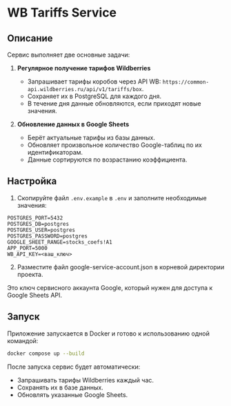 # WB Tariffs Service

## Описание

Сервис выполняет две основные задачи:

1. **Регулярное получение тарифов Wildberries**  
   - Запрашивает тарифы коробов через API WB: `https://common-api.wildberries.ru/api/v1/tariffs/box`.  
   - Сохраняет их в PostgreSQL для каждого дня.  
   - В течение дня данные обновляются, если приходят новые значения.

2. **Обновление данных в Google Sheets**  
   - Берёт актуальные тарифы из базы данных.  
   - Обновляет произвольное количество Google-таблиц по их идентификаторам.  
   - Данные сортируются по возрастанию коэффициента.  

## Настройка

1. Скопируйте файл `.env.example` в `.env` и заполните необходимые значения:

```env
POSTGRES_PORT=5432
POSTGRES_DB=postgres
POSTGRES_USER=postgres
POSTGRES_PASSWORD=postgres
GOOGLE_SHEET_RANGE=stocks_coefs!A1
APP_PORT=5000
WB_API_KEY=<ваш_ключ>
```

2. Разместите файл google-service-account.json в корневой директории проекта.
   
Это ключ сервисного аккаунта Google, который нужен для доступа к Google Sheets API. 

## Запуск

Приложение запускается в Docker и готово к использованию одной командой:

```bash
docker compose up --build
```
После запуска сервис будет автоматически:

- Запрашивать тарифы Wildberries каждый час.
- Сохранять их в базе данных.
- Обновлять указанные Google Sheets.
